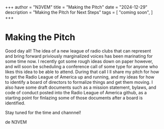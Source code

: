 +++ author = "N3VEM" title = "Making the Pitch" date = "2024-12-29" description = "Making the Pitch for Next Steps" tags = [ "coming soon", ] +++

# Making the Pitch

Good day all! The idea of a new league of radio clubs that can represent and bring forward priviously marginalized voices has been marinating for some time now. I recently got some rough ideas down on paper however, 
and will soon be scheduling a conference call of some type for anyone who likes this idea to be able to attend.  During that call I ll share my pitch for how to get the Radio League of America up and running, and my ideas
for how to identify a board of directors to formalize things and get them moving. I also have some draft documents such as a mission statement, bylaws, and code of conduct posted into the Radio League of America github, 
as a starting point for finlazing some of those documents after a board is identified.

Stay tuned for the time and channnel!

de N3VEM
